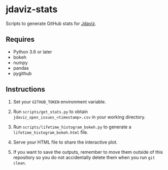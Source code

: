 # jdaviz-stats

Scripts to generate GitHub stats for [Jdaviz](https://github.com/spacetelescope/jdaviz).

## Requires

* Python 3.6 or later
* bokeh
* numpy
* pandas
* pygithub

## Instructions

1. Set your `GITHUB_TOKEN` environment variable.

2. Run `scripts/get_stats.py` to obtain `jdaviz_open_issues_<timestamp>.csv`
   in your working directory.

3. Run `scripts/lifetime_histogram_bokeh.py` to generate a
   `lifetime_histogram_bokeh.html` file.

4. Serve your HTML file to share the interactive plot.

5. If you want to save the outputs, remember to move them outside of this
   repository so you do not accidentally delete them when you run `git clean`.
